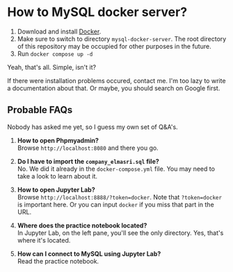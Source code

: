 # How to MySQL docker server?

1. Download and install [Docker](https://docs.docker.com/get-started/).
2. Make sure to switch to directory `mysql-docker-server`. The root directory 
of this repository may be occupied for other purposes in the future.
3. Run `docker compose up -d`

Yeah, that's all. Simple, isn't it?

If there were installation problems occured, contact me. I'm too lazy to 
write a documentation about that. Or maybe, you should search on Google first.

## Probable FAQs

Nobody has asked me yet, so I guess my own set of Q&A's.

1. **How to open Phpmyadmin?**<br>Browse `http://localhost:8080` and there you
go.

2. **Do I have to import the `company_elmasri.sql` file?**<br>No. We did it 
already in the `docker-compose.yml` file. You may need to take a look to learn 
about it.

3. **How to open Jupyter Lab?**<br>Browse `http://localhost:8888/?token=docker`.
Note that `?token=docker` is important here. Or you can input `docker` if you 
miss that part in the URL.

4. **Where does the practice notebook located?**<br>In Jupyter Lab, on the left 
pane, you'll see the only directory. Yes, that's where it's located.

5. **How can I connect to MySQL using Jupyter Lab?**<br>Read the practice 
notebook.

